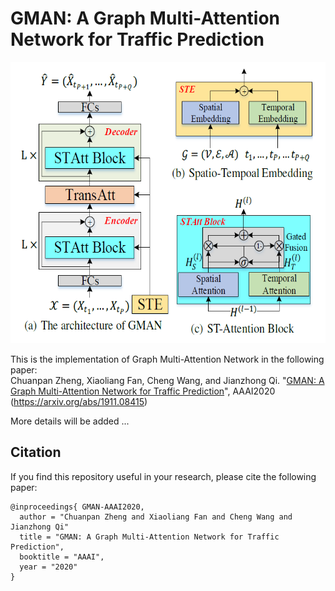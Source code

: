 # GMAN: A Graph Multi-Attention Network for Traffic Prediction

<p align="center">
  <img width="600" height="450" src=./figure/GMAN.png>
</p>

This is the implementation of Graph Multi-Attention Network in the following paper: \
Chuanpan Zheng, Xiaoliang Fan, Cheng Wang, and Jianzhong Qi. "[GMAN: A Graph Multi-Attention Network for Traffic Prediction](https://arxiv.org/abs/1911.08415)", AAAI2020 (https://arxiv.org/abs/1911.08415)

More details will be added ...

## Citation

If you find this repository useful in your research, please cite the following paper:
```
@inproceedings{ GMAN-AAAI2020,
  author = "Chuanpan Zheng and Xiaoliang Fan and Cheng Wang and Jianzhong Qi"
  title = "GMAN: A Graph Multi-Attention Network for Traffic Prediction",
  booktitle = "AAAI",
  year = "2020"
}
```
